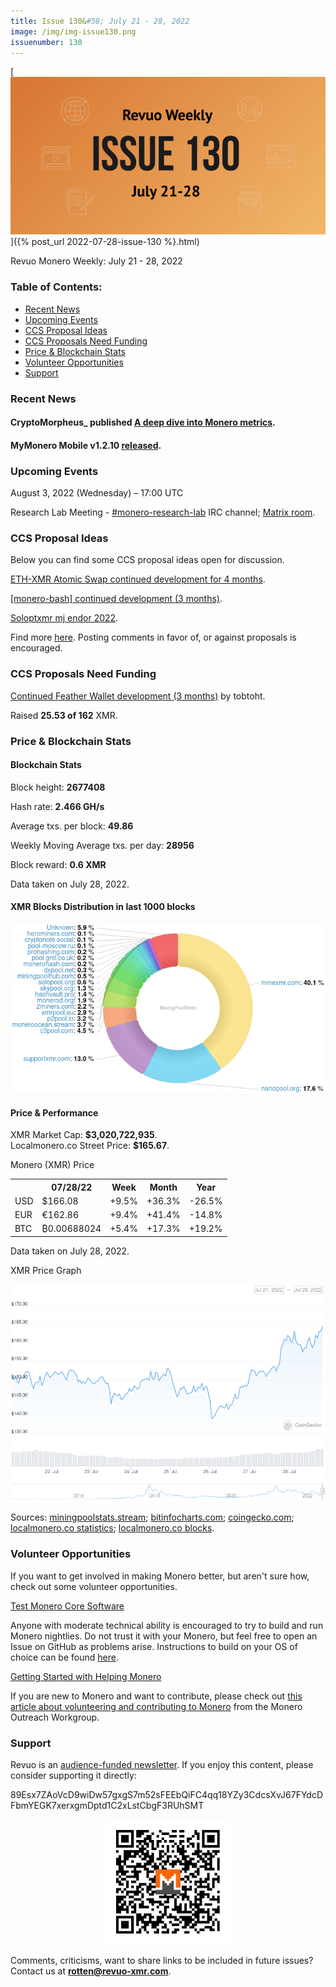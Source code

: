 ```yaml
---
title: Issue 130&#58; July 21 - 28, 2022
image: /img/img-issue130.png
issuenumber: 130
---
```

[<img src="/img/img-issue130.png" alt="Revuo Monero Weekly #130 Slide" class="img-lead">]({% post_url 2022-07-28-issue-130 %}.html)

<p class="text-lead">Revuo Monero Weekly: July 21 - 28, 2022</p>
<!--more-->

<h3>Table of Contents:</h3>
<ul class="contents">
    <li><a href="#news">Recent News</a></li>
    <li><a href="#events">Upcoming Events</a></li>
    <li><a href="#ideas">CCS Proposal Ideas</a></li>
    <li><a href="#proposals">CCS Proposals Need Funding</a></li>
    <li><a href="#stats">Price & Blockchain Stats</a></li>
    <li><a href="#volunteer">Volunteer Opportunities</a></li>
    <li><a href="#support">Support</a></li>
</ul>

<h3 id="news">Recent News</h3>

<div class="newsbyte">
    <h4>CryptoMorpheus_ published <a href="https://moneroj.net/view_article/A-deep-dive-into-Monero-metrics/" target="_blank">A deep dive into Monero metrics</a>.</h4>

<div class="newsbyte">
    <h4>MyMonero Mobile v1.2.10 <a href="https://github.com/mymonero/mymonero-mobile/releases/tag/v1.2.10" target="_blank">released</a>.</h4>
</div>

</div>

<h3 id="events">Upcoming Events</h3>

<div class="event">
    <p class="date" markdown="1">August 3, 2022 (Wednesday) – 17:00 UTC</p>
    <p markdown="1">Research Lab Meeting - <a href="irc://irc.libera.chat/#monero-research-lab" target="_blank">#monero-research-lab</a> IRC channel; <a href="https://matrix.to/#/#monero-research-lab:monero.social" target="_blank">Matrix room</a>.</p>
</div>

<h3 id="ideas">CCS Proposal Ideas</h3>

<p>Below you can find some CCS proposal ideas open for discussion.</p>

<div class="proposal">
<p><a href="https://repo.getmonero.org/monero-project/ccs-proposals/-/merge_requests/331" target="_blank">ETH-XMR Atomic Swap continued development for 4 months</a>.</p>
</div>

<div class="proposal">
<p><a href="https://repo.getmonero.org/monero-project/ccs-proposals/-/merge_requests/333" target="_blank">[monero-bash] continued development (3 months)</a>.</p>
</div>

<div class="proposal">
<p><a href="https://repo.getmonero.org/monero-project/ccs-proposals/-/merge_requests/334" target="_blank">Soloptxmr mj endor 2022</a>.</p>
</div>

<div class="proposal">
<p>Find more <a href="https://ccs.getmonero.org/ideas/" target="_blank">here</a>. Posting comments in favor of, or against proposals is encouraged.</p>
</div>

<h3 id="proposals">CCS Proposals Need Funding</h3>

<div class="proposal">
    <p><a href="https://ccs.getmonero.org/proposals/tobtoht-feather-dev-2022-1.html" target="_blank">Continued Feather Wallet development (3 months)</a> by tobtoht.</p>
    <p>Raised <b>25.53 of 162</b> XMR.</p>
</div>

<h3 id="stats">Price & Blockchain Stats</h3>

<h4 class="stat">Blockchain Stats</h4>

<div class="bcstats">
    <p>Block height: <b>2677408</b></p>
    <p>Hash rate: <b>2.466 GH/s</b></p>
    <p>Average txs. per block: <b>49.86</b></p>
    <p>Weekly Moving Average txs. per day: <b>28956</b></p>
    <p>Block reward: <b>0.6 XMR</b></p>
</div>
<p class="note">Data taken on July 28, 2022.</p>

<h4 class="stat">XMR Blocks Distribution in last 1000 blocks</h4>
<p><img src="/img/hashrate-pool-distribution-0728.png" alt="Hashrate Pool Distribution Pie Chart"/></p>

<h4 class="stat" id="price-stat">Price & Performance</h4>

<div class="price-intro">XMR Market Cap: <b>$3,020,722,935</b>.<br/>Localmonero.co Street Price: <b>$165.67</b>.</div>

<p class="table-title">Monero (XMR) Price</p>
<table class="price-table">
  <tr class="row1">
    <th></th>
    <th>07/28/22</th>
    <th>Week</th>
    <th>Month</th>
    <th>Year</th>
  </tr>
  <tr>
    <td data-th="XMR to">USD</td>
    <td data-th="07/28/22">$166.08</td>
    <td data-th="Week" class="green">+9.5%</td>
    <td data-th="Month" class="green">+36.3%</td>
    <td data-th="Year" class="red">-26.5%</td>
  </tr>
  <tr class="row3">
    <td data-th="XMR to">EUR</td>
    <td data-th="07/28/22">€162.86</td>
    <td data-th="Week" class="green">+9.4%</td>
    <td data-th="Month" class="green">+41.4%</td>
    <td data-th="Year" class="red">-14.8%</td>
  </tr>
  <tr>
    <td data-th="XMR to">BTC</td>
    <td data-th="07/28/22">₿0.00688024</td>
    <td data-th="Week" class="green">+5.4%</td>
    <td data-th="Month" class="green">+17.3%</td>
    <td data-th="Year" class="green">+19.2%</td>
  </tr>
</table>
<p class="note">Data taken on July 28, 2022.</p>

<p class="table-title">XMR Price Graph</p>

![XMR Price Graph 07/21/22-07/28/22](/img/weekly-chart-0728.png "XMR Price Graph 07/21/22-07/28/22")

Sources: <a href="https://miningpoolstats.stream/monero" target="_blank">miningpoolstats.stream</a>; <a href="https://bitinfocharts.com/monero/" target="_blank">bitinfocharts.com</a>; <a href="https://www.coingecko.com/en/coins/monero" target="_blank">coingecko.com</a>; <a href="https://localmonero.co/statistics" target="_blank">localmonero.co statistics</a>; <a href="https://localmonero.co/blocks" target="_blank">localmonero.co blocks</a>.

<h3 id="volunteer">Volunteer Opportunities</h3>

<p>If you want to get involved in making Monero better, but aren't sure how, check out some volunteer opportunities.</p>

<div class="newsbyte">
    <p class="date"><a href="https://github.com/monero-project/monero" target="_blank">Test Monero Core Software</a></p>
    <p>Anyone with moderate technical ability is encouraged to try to build and run Monero nightlies. Do not trust it with your Monero, but feel free to open an Issue on GitHub as problems arise. Instructions to build on your OS of choice can be found <a href="https://github.com/monero-project/monero#compiling-monero-from-source" target="_blank">here</a>. </p>
</div>

<div class="newsbyte">
    <p class="date"><a href="https://github.com/monero-project/monero" target="_blank">Getting Started with Helping Monero</a></p>
    <p>If you are new to Monero and want to contribute, please check out <a href="https://www.monerooutreach.org/stories/getting-started-helping-monero.php" target="_blank">this article about volunteering and contributing to Monero</a> from the Monero Outreach Workgroup. </p>
</div>

<h3 id="support">Support</h3>

<p markdown="1">Revuo is an <a href="https://revuo-xmr.com/support/">audience-funded newsletter</a>. If you enjoy this content, please consider supporting it directly:</p>

<p class="address" markdown="1">89Esx7ZAoVcD9wiDw57gxgS7m52sFEEbQiFC4qq18YZy3CdcsXvJ67FYdcDFbmYEGK7xerxgmDptd1C2xLstCbgF3RUhSMT</p>

<p><center><a href="monero:89Esx7ZAoVcD9wiDw57gxgS7m52sFEEbQiFC4qq18YZy3CdcsXvJ67FYdcDFbmYEGK7xerxgmDptd1C2xLstCbgF3RUhSMT" class="qr"><img src="/img/donate-monero.jpg" style="max-width: 200px;"/></a></center></p>

Comments, criticisms, want to share links to be included in future issues? Contact us at **rotten@revuo-xmr.com**.
